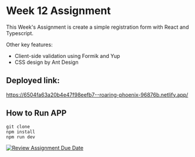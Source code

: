 # Week 12 Assignment

This Week's Assignment is create a simple registration form with React and Typescript.

Other key features:
- Client-side validation using Formik and Yup
- CSS design by Ant Design

## Deployed link: 
https://6504fa63a20b4e47f98eefb7--roaring-phoenix-96876b.netlify.app/

## How to Run APP
```
git clone
npm install
npm run dev
```

[![Review Assignment Due Date](https://classroom.github.com/assets/deadline-readme-button-24ddc0f5d75046c5622901739e7c5dd533143b0c8e959d652212380cedb1ea36.svg)](https://classroom.github.com/a/EjimcIPa)
